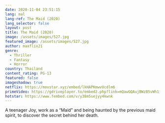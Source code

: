 ```yaml
---
date: 2020-11-04 23:51:15
lang: mal
lang-ref: The Maid (2020)
lang_selector: false
layout: post
title: The Maid (2020)
image: /assets/images/527.jpg
featured_image: /assets/images/527.jpg
author: maxflix21
genre:
  - Thriller
  - Fantasy
  - Horror
country: Thailand
content_rating: PG-13
featured: false
imageshadow: true
netflix: https://movstar.xyz/embed/lkHAPKmwvUcdlm6
primeVideo: https://gdriveplayer.to/embed2.php?link=mQawGQAujBWzB5vWh1itBgXgQ19NOnaGbL00AsqKqqTVo7hKrNaQ2%252FPYh2CzW%252FGaoSM%252FoXPkkDJi8mJLX8LD73zXV%252FiEmnhnPeCM5noG6ZHyKeJ1jx3UzmFduGkTSSlPdkoAGzag0H0mDbuXPYUGiVFuHh%252FMlmpabWXIOdfVwUzcp1RuPGqtyf7FWmper%252BzsQ%253D
hotstar: https://www.fembed.com/v/y38m5sejyy4kwnk
---
```

 A teenager Joy, work as a “Maid” and being haunted by the previous maid spirit, to discover the secret behind her death.